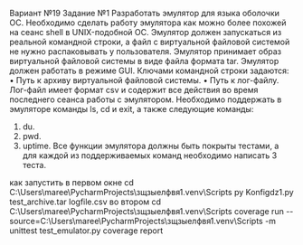 Вариант №19
Задание №1
Разработать эмулятор для языка оболочки ОС. Необходимо сделать работу
эмулятора как можно более похожей на сеанс shell в UNIX-подобной ОС.
Эмулятор должен запускаться из реальной командной строки, а файл с
виртуальной файловой системой не нужно распаковывать у пользователя.
Эмулятор принимает образ виртуальной файловой системы в виде файла формата
tar. Эмулятор должен работать в режиме GUI.
Ключами командной строки задаются:
• Путь к архиву виртуальной файловой системы.
• Путь к лог-файлу.
Лог-файл имеет формат csv и содержит все действия во время последнего
сеанса работы с эмулятором.
Необходимо поддержать в эмуляторе команды ls, cd и exit, а также
следующие команды:
1. du.
2. pwd.
3. uptime.
Все функции эмулятора должны быть покрыты тестами, а для каждой из
поддерживаемых команд необходимо написать 3 теста.


как запустить 
в первом окне
cd C:\Users\maree\PycharmProjects\зщзыелфвя1\.venv\Scripts
py Konfigdz1.py test_archive.tar logfile.csv
во втором
cd C:\Users\maree\PycharmProjects\зщзыелфвя1\.venv\Scripts
coverage run --source=C:\Users\maree\PycharmProjects\зщзыелфвя1\.venv\Scripts -m unittest test_emulator.py
coverage report
